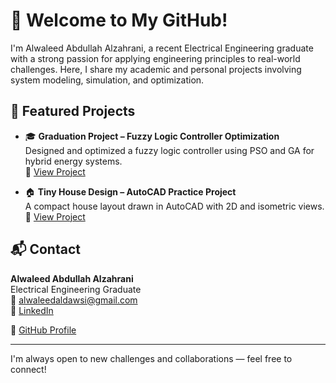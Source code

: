 # 👋 Welcome to My GitHub!

I'm Alwaleed Abdullah Alzahrani, a recent Electrical Engineering graduate with a strong passion for applying engineering principles to real-world challenges.
Here, I share my academic and personal projects involving system modeling, simulation, and optimization.

## 🚀 Featured Projects

- 🎓 **Graduation Project – Fuzzy Logic Controller Optimization**  
  Designed and optimized a fuzzy logic controller using PSO and GA for hybrid energy systems.  
  🔗 [View Project](https://github.com/Alwaleed-Projects/Graduation-Project-Fuzzy-Controller)

-  🏠 **Tiny House Design – AutoCAD Practice Project**  
  A compact house layout drawn in AutoCAD with 2D and isometric views.  
  🔗 [View Project](https://github.com/Alwaleed-Projects/Tiny-House-Design)


## 📬 Contact

**Alwaleed Abdullah Alzahrani**  
Electrical Engineering Graduate  
📧 alwaleedaldawsi@gmail.com  
🔗 [LinkedIn](https://www.linkedin.com/in/alwaleedalzahrani)

🔗 [GitHub Profile](https://github.com/Alwaleed-Projects) 


---

I'm always open to new challenges and collaborations — feel free to connect!
